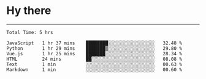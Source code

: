 # Hy there

---
<!--START_SECTION:waka-->

```text
Total Time: 5 hrs

JavaScript   1 hr 37 mins    ████████░░░░░░░░░░░░░░░░░   32.48 %
Python       1 hr 29 mins    ███████▒░░░░░░░░░░░░░░░░░   29.80 %
Vue.js       1 hr 25 mins    ███████░░░░░░░░░░░░░░░░░░   28.34 %
HTML         24 mins         ██░░░░░░░░░░░░░░░░░░░░░░░   08.08 %
Text         1 min           ░░░░░░░░░░░░░░░░░░░░░░░░░   00.63 %
Markdown     1 min           ░░░░░░░░░░░░░░░░░░░░░░░░░   00.60 %
```

<!--END_SECTION:waka-->
